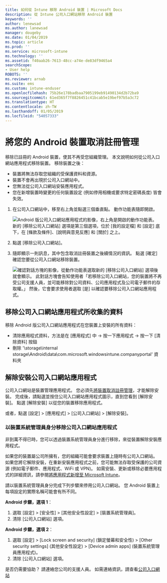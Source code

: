 ```yaml
---
title: 如何從 Intune 移除 Android 裝置 | Microsoft Docs
description: 從 Intune 公司入口網站移除 Android 裝置
keywords: ''
author: lenewsad
ms.author: lanewsad
manager: dougeby
ms.date: 01/04/2019
ms.topic: article
ms.prod: ''
ms.service: microsoft-intune
ms.technology: ''
ms.assetid: f40aab26-7613-48cc-a74e-de83df9465a4
searchScope:
- User help
ROBOTS: ''
ms.reviewer: arnab
ms.suite: ems
ms.custom: intune-enduser
ms.openlocfilehash: 75b26e178badbaa7905199eb91490134d2b72ba9
ms.sourcegitcommit: 61ed365f7f8826451c41bcab5e19bef97b5a3c72
ms.translationtype: HT
ms.contentlocale: zh-TW
ms.lasthandoff: 01/05/2019
ms.locfileid: "54057333"
---
```

# <a name="unenroll-your-android-device-from-management"></a>將您的 Android 裝置取消註冊管理  

移除已註冊的 Android 裝置，使其不再受您組織管理。 本文說明如何從公司入口網站應用程式移除裝置。 移除裝置之後：  

* 裝置將無法存取您組織的受保護資料和資源。
* 裝置不會再出現於公司入口網站中。
* 您無法從公司入口網站安裝應用程式。
* 您在新增裝置時變更的任何裝置設定 (例如停用相機或要求特定密碼長度) 皆會失效。  

1. 在公司入口網站中，移至右上角並點選三個垂直點。 動作功能表隨即開啟。

   ![Android 版公司入口網站應用程式的影像，右上角是開啟的動作功能表。 新的 [移除公司入口網站] 選項是第三個選項，位於 [我的設定檔] 和 [設定] 底下，在 [條款及條件]、[說明與意見反應] 和 [關於] 之上。](./media/android_remove_cp_menu_action_after_1705.png)

2. 點選 [移除公司入口網站]。  

3. 隨即顯示一則訊息，其中包含取消註冊裝置之後續情況的資訊。 點選 [確定]  確認您要從公司入口網站移除裝置。

   ![確認對話方塊的影像，從動作功能表選取新的 [移除公司入口網站] 選項後就會顯示。 此對話方塊會告知使用者「若移除公司入口網站，您的裝置將不再受公司支援人員，並可能移除對公司資料、公司應用程式及公司電子郵件的存取權。」 然後，它會要求使用者選取 [是] 以確認要移除公司入口網站應用程式。](./media/android_remove_cp_menu_confirmation_after_1705.png)

## <a name="removing-data-collected-by-the-company-portal-app"></a>移除公司入口網站應用程式所收集的資料  

移除 Android 版公司入口網站應用程式在您裝置上安裝的所有資料：

-   清除應用程式資料，方法是在 [應用程式] 中 -> 按一下應用程式 -> 按一下 [清除資料] 按鈕
-   刪除 '\storage\internal storage\Android\data\com.microsoft.windowsintune.companyportal' 資料夾

## <a name="uninstall-the-company-portal-app"></a>解除安裝公司入口網站應用程式  
公司入口網站是裝置管理應用程式。 您必須先[將裝置取消註冊管理](unenroll-your-device-from-intune-android.md#unenroll-your-android-device-from-management)，才能解除安裝。 完成後，請點選並按住公司入口網站應用程式圖示，直到您看到 [解除安裝]。 點選 [解除安裝] 以從您的裝置移除應用程式。  

或者，點選 [設定] > [應用程式] > [公司入口網站] > [解除安裝]。  

### <a name="remove-company-portal-app-as-device-administrator"></a>以裝置系統管理員身分移除公司入口網站應用程式  
非到萬不得已時，您可以透過裝置系統管理員身分進行移除，來從裝置解除安裝應用程式。  

如果您的裝置屬公司所擁有，您的組織可能會要求裝置上隨時有公司入口網站。 如果您將它解除安裝，在重新安裝應用程式之前，您可能無法存取受保護的公司資源 (例如電子郵件、應用程式、WiFi 或 VPN)。 如需安裝、更新或移除必要應用程式的詳細資訊，請參閱[將應用程式新增至 Microsoft Intune](https://docs.microsoft.com/intune/apps-add#apps-that-are-added-automatically-by-intune)。  

請以裝置系統管理員身分完成下列步驟來停用公司入口網站。 您 Android 裝置上每項設定的實際名稱可能會有所不同。  

**Android 步驟，選項 1**：  
1. 選取 [設定] > [安全性] > [其他安全性設定] > [裝置系統管理員]。  
2. 清除 [公司入口網站] 選項。  

**Android 步驟，選項 2**：  
1. 選取 [設定] > [Lock screen and security] \(鎖定螢幕和安全性\) > [Other security settings] \(其他安全性設定\) > [Device admin apps] \(裝置系統管理員應用程式\)。  
2. 清除 [公司入口網站] 選項。    

是否仍需要協助？ 請連絡您公司的支援人員。 如需連絡資訊，請查看[公司入口網站](https://go.microsoft.com/fwlink/?linkid=2010980)
